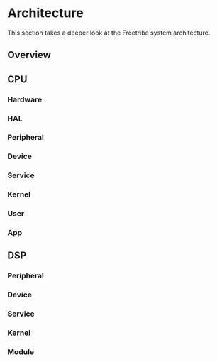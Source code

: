 # Architecture

This section takes a deeper look at the Freetribe system architecture.

## Overview

## CPU

### Hardware

### HAL

### Peripheral

### Device

### Service

### Kernel

### User

### App


## DSP

### Peripheral

### Device

### Service

### Kernel

### Module
